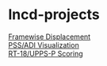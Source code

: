 # lncd-projects <br>
[Framewise Displacement](ra_research_piya.R)<br>
[PSS/ADI Visualization](project_val.Rmd) <br>
[RT-18/UPPS-P Scoring](project_destiny.Rmd)
